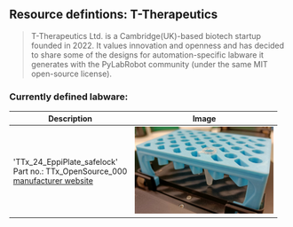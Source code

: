 
## Resource defintions: T-Therapeutics

> T-Therapeutics Ltd. is a Cambridge(UK)-based biotech startup founded in 2022. It values innovation and openness and has decided to share some of the designs for automation-specific labware it generates with the PyLabRobot community (under the same MIT open-source license).

### Currently defined labware:

| Description               | Image              |
|--------------------|--------------------|
| 'TTx_24_EppiPlate_safelock'<br>Part no.: TTx_OpenSource_000<br>[manufacturer website](https://tbd) | <img src="ims/TTx_24_EppiPlate.png" alt="TTx_EppiPlate" width="250"/> |
